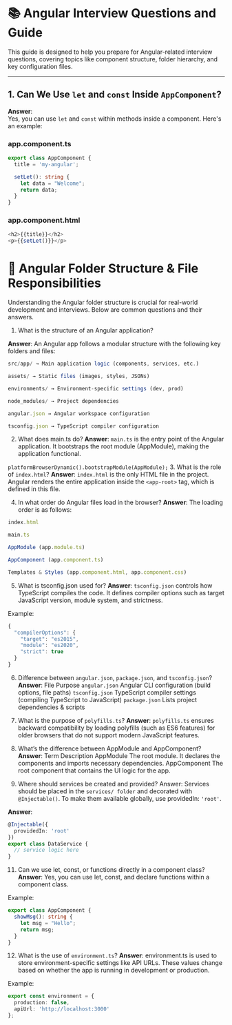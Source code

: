 # 📚 Angular Interview Questions and Guide

This guide is designed to help you prepare for Angular-related interview questions, covering topics like component structure, folder hierarchy, and key configuration files.

---

## 1. Can We Use `let` and `const` Inside `AppComponent`?

**Answer**:  
Yes, you can use `let` and `const` within methods inside a component. Here's an example:

### **app.component.ts**
```ts
export class AppComponent {
  title = 'my-angular';

  setLet(): string {
    let data = "Welcome";
    return data;
  }
}
```

### **app.component.html**
```ts
<h2>{{title}}</h2>
<p>{{setLet()}}</p>

```
# 📁 Angular Folder Structure & File Responsibilities
Understanding the Angular folder structure is crucial for real-world development and interviews. Below are common questions and their answers.

1. What is the structure of an Angular application?

**Answer**:
An Angular app follows a modular structure with the following key folders and files:
```ts
src/app/ → Main application logic (components, services, etc.)

assets/ → Static files (images, styles, JSONs)

environments/ → Environment-specific settings (dev, prod)

node_modules/ → Project dependencies

angular.json → Angular workspace configuration

tsconfig.json → TypeScript compiler configuration
```
2. What does main.ts do?
**Answer**:
`main.ts` is the entry point of the Angular application. It bootstraps the root module (AppModule), making the application functional.

`platformBrowserDynamic().bootstrapModule(AppModule);`
3. What is the role of `index.html`?
**Answer**:
`index.html` is the only HTML file in the project. Angular renders the entire application inside the `<app-root>` tag, which is defined in this file.

4. In what order do Angular files load in the browser?
**Answer**:
The loading order is as follows:
```ts
index.html

main.ts

AppModule (app.module.ts)

AppComponent (app.component.ts)

Templates & Styles (app.component.html, app.component.css)
```

5. What is tsconfig.json used for?
**Answer**:
`tsconfig.json` controls how TypeScript compiles the code. It defines compiler options such as target JavaScript version, module system, and strictness.

Example:
```ts
{
  "compilerOptions": {
    "target": "es2015",
    "module": "es2020",
    "strict": true
  }
}
```

6. Difference between `angular.json`, `package.json`, and `tsconfig.json`?
**Answer**:
File	Purpose
`angular.json`	Angular CLI configuration (build options, file paths)
`tsconfig.json`	TypeScript compiler settings (compiling TypeScript to JavaScript)
`package.json`	Lists project dependencies & scripts

8. What is the purpose of `polyfills.ts`?
**Answer**:
`polyfills.ts` ensures backward compatibility by loading polyfills (such as ES6 features) for older browsers that do not support modern JavaScript features.

9. What’s the difference between AppModule and AppComponent?
**Answer**:
Term	Description
AppModule	The root module. It declares the components and imports necessary dependencies.
AppComponent	The root component that contains the UI logic for the app.

10. Where should services be created and provided?
Answer:
Services should be placed in the `services/ folder` and decorated with `@Injectable()`. To make them available globally, use providedIn: `'root'`.

**Answer**:
```ts
@Injectable({
  providedIn: 'root'
})
export class DataService {
  // service logic here
}
```

11. Can we use let, const, or functions directly in a component class?
**Answer**:
Yes, you can use let, const, and declare functions within a component class.

Example:
```ts
export class AppComponent {
  showMsg(): string {
    let msg = "Hello";
    return msg;
  }
}
```

12. What is the use of `environment.ts`?
**Answer**:
environment.ts is used to store environment-specific settings like API URLs. These values change based on whether the app is running in development or production.

Example:
```ts
export const environment = {
  production: false,
  apiUrl: 'http://localhost:3000'
};

```
